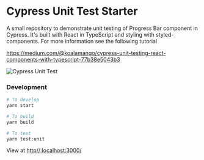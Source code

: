 # Cypress Unit Test Starter

A small repository to demonstrate unit testing of Progress Bar component in Cypress. It's built with React in TypeScript and styling with styled-components. For more information see the following tutorial

https://medium.com/@koalamango/cypress-unit-testing-react-components-with-typescript-77b38e5043b3

![Cypress Unit Test](assets/ProgressBar.pngkeki-preview.png)

### Development

```bash
# To develop
yarn start

# To build
yarn build

# To test
yarn test:unit
```

View at [http//:localhost:3000/](http://localhost:3000/)
